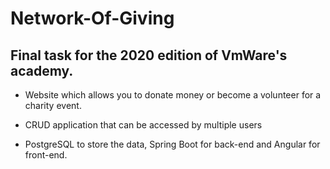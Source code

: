 # Network-Of-Giving

## Final task for the 2020 edition of VmWare's academy. 

* Website which allows you to donate money or become 
а volunteer for a charity event. 

* CRUD application that can be accessed by multiple users

* PostgreSQL to store the data, Spring Boot for back-end and
Angular for front-end.
